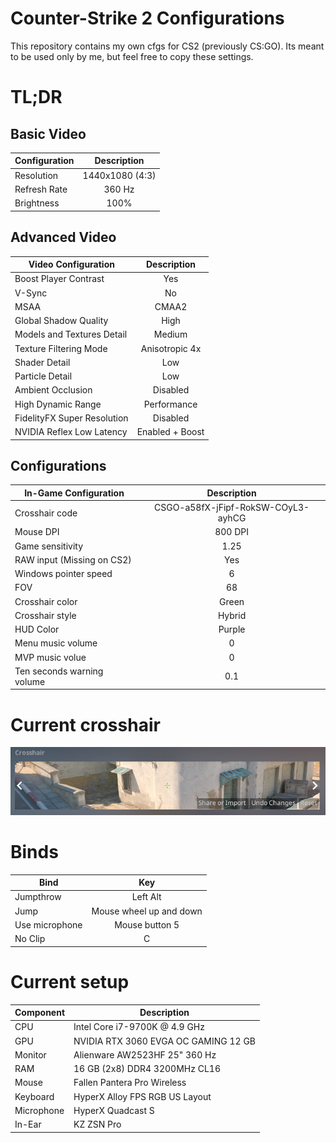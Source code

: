 # Counter-Strike 2 Configurations

This repository contains my own cfgs for CS2 (previously CS:GO). Its meant to be used only by me, but feel free to copy these settings.

# TL;DR

## Basic Video

| Configuration |   Description   |
| ------------- | :-------------: |
| Resolution    | 1440x1080 (4:3) |
| Refresh Rate  |     360 Hz      |
| Brightness    |      100%       |

## Advanced Video

| Video Configuration         |   Description   |
| --------------------------- | :-------------: |
| Boost Player Contrast       |       Yes       |
| V-Sync                      |       No        |
| MSAA                        |      CMAA2      |
| Global Shadow Quality       |      High       |
| Models and Textures Detail  |     Medium      |
| Texture Filtering Mode      | Anisotropic 4x  |
| Shader Detail               |       Low       |
| Particle Detail             |       Low       |
| Ambient Occlusion           |    Disabled     |
| High Dynamic Range          |   Performance   |
| FidelityFX Super Resolution |    Disabled     |
| NVIDIA Reflex Low Latency   | Enabled + Boost |

## Configurations

| In-Game Configuration      |            Description             |
| -------------------------- | :--------------------------------: |
| Crosshair code             | CSGO-a58fX-jFipf-RokSW-COyL3-ayhCG |
| Mouse DPI                  |              800 DPI               |
| Game sensitivity           |                1.25                |
| RAW input (Missing on CS2) |                Yes                 |
| Windows pointer speed      |                 6                  |
| FOV                        |                 68                 |
| Crosshair color            |               Green                |
| Crosshair style            |               Hybrid               |
| HUD Color                  |               Purple               |
| Menu music volume          |                 0                  |
| MVP music volue            |                 0                  |
| Ten seconds warning volume |                0.1                 |

# Current crosshair

<p align="center">
  <img src="https://raw.githubusercontent.com/pedrolemoz/CounterStrikeCFGs/master/assets/current_crosshair.png"/>

# Binds

| Bind           |           Key           |
| -------------- | :---------------------: |
| Jumpthrow      |        Left Alt         |
| Jump           | Mouse wheel up and down |
| Use microphone |     Mouse button 5      |
| No Clip        |            C            |

# Current setup

| Component  | Description                          |
| ---------- | ------------------------------------ |
| CPU        | Intel Core i7-9700K @ 4.9 GHz        |
| GPU        | NVIDIA RTX 3060 EVGA OC GAMING 12 GB |
| Monitor    | Alienware AW2523HF 25" 360 Hz        |
| RAM        | 16 GB (2x8) DDR4 3200MHz CL16        |
| Mouse      | Fallen Pantera Pro Wireless          |
| Keyboard   | HyperX Alloy FPS RGB US Layout       |
| Microphone | HyperX Quadcast S                    |
| In-Ear     | KZ ZSN Pro                           |

